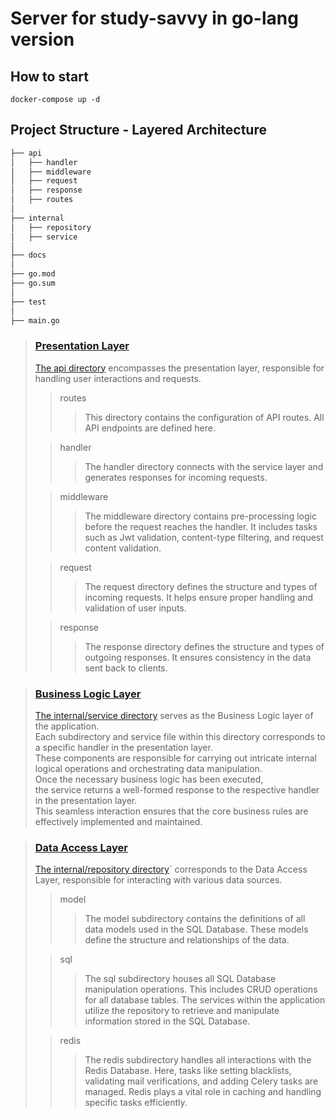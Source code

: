 # Server for study-savvy in go-lang version 

## How to start
```
docker-compose up -d
```

## Project Structure - Layered Architecture
```markdown
├── api
│   ├── handler
│   ├── middleware
│   ├── request
│   ├── response
│   ├── routes
│
├── internal
│   ├── repository
│   ├── service
│
├── docs
│
├── go.mod
├── go.sum
│
├── test
│
├── main.go
```

> ### [Presentation Layer](./api)
> [The api directory](./api) encompasses the presentation layer, responsible for handling user interactions and requests.
> > routes
> > > This directory contains the configuration of API routes. All API endpoints are defined here. 
> 
> > handler
> > > The handler directory connects with the service layer and generates responses for incoming requests.
> 
> > middleware
> > > The middleware directory contains pre-processing logic before the request reaches the handler. It includes tasks such as Jwt validation, content-type filtering, and request content validation.
> 
> > request
> > > The request directory defines the structure and types of incoming requests. It helps ensure proper handling and validation of user inputs.
> 
> > response
> > > The response directory defines the structure and types of outgoing responses. It ensures consistency in the data sent back to clients.

> ### [Business Logic Layer](./internal/service)
> [The internal/service directory](./internal/service) serves as the Business Logic layer of the application.</br>
> Each subdirectory and service file within this directory corresponds to a specific handler in the presentation layer.</br> 
> These components are responsible for carrying out intricate internal logical operations and orchestrating data manipulation.</br>
> Once the necessary business logic has been executed, </br>
> the service returns a well-formed response to the respective handler in the presentation layer.</br>
> This seamless interaction ensures that the core business rules are effectively implemented and maintained.

> ### [Data Access Layer](./internal/repository)
> [The internal/repository directory](./internal/repository)` corresponds to the Data Access Layer, responsible for interacting with various data sources.
> > model
> > > The model subdirectory contains the definitions of all data models used in the SQL Database. These models define the structure and relationships of the data.
> 
> > sql
> > > The sql subdirectory houses all SQL Database manipulation operations. This includes CRUD operations for all database tables. The services within the application utilize the repository to retrieve and manipulate information stored in the SQL Database.
> 
> > redis
> > > The redis subdirectory handles all interactions with the Redis Database. Here, tasks like setting blacklists, validating mail verifications, and adding Celery tasks are managed. Redis plays a vital role in caching and handling specific tasks efficiently. 
